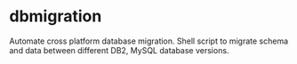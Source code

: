 # dbmigration
Automate cross platform database migration.
Shell script to migrate schema and data between different DB2, MySQL database versions.
